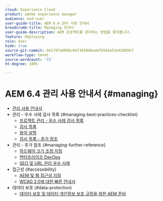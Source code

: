 ```yaml
---
cloud: Experience Cloud
product: adobe experience manager
audience: end-user
user-guide-title: AEM 6.4 관리 사용 안내서
breadcrumb-title: Managing 안내서
user-guide-description: AEM 프로젝트를 관리하는 방법을 알아봅니다.
feature: Deploying
role: User
hide: true
source-git-commit: b61797a9096c0473658d6aabfb584a53e42095b7
workflow-type: tm+mt
source-wordcount: '72'
ht-degree: 100%

---
```



# AEM 6.4 관리 사용 안내서 {#managing}

+ [관리 사용 안내서](home.md)
+ 관리 - 우수 사례 검사 목록 {#managing-best-practices-checklist}
   + [프로젝트 관리 - 우수 사례 검사 목록](best-practices.md)
   + [검사 목록](best-practices-checklist.md)
   + [용어 설명](best-practices-glossary.md)
   + [검사 목록 - 추가 참조](best-practices-further-reference.md)
+ 관리 - 추가 참조 {#managing-further-reference}
   + [하드웨어 크기 조정 지침](hardware-sizing-guidelines.md)
   + [엔터프라이즈 DevOps](enterprise-devops.md)
   + [SEO 및 URL 관리 우수 사례](seo-and-url-management.md)
+ 접근성 {#accessibility}
   + [AEM 및 웹 접근성 지침](web-accessibility.md)
   + [WCAG 2.0에 대한 빠른 안내서](qg-wcag.md)
+ 데이터 보호 {#data-protection}
   + [데이터 보호 및 데이터 개인정보 보호 규정을 위한 AEM 준비](data-protection-and-privacy.md)
